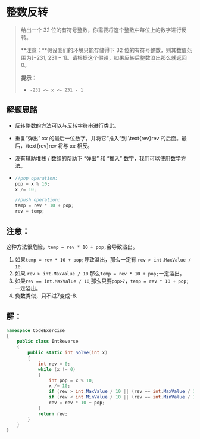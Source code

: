 # 整数反转

> 给出一个 32 位的有符号整数，你需要将这个整数中每位上的数字进行反转。
>
> **注意：**假设我们的环境只能存储得下 32 位的有符号整数，则其数值范围为[−231, 231 − 1]。请根据这个假设，如果反转后整数溢出那么就返回 0。
>
> **提示：**
>
> * `-231 <= x <= 231 - 1`

## 解题思路
- 反转整数的方法可以与反转字符串进行类比。

- 重复“弹出” x*x* 的最后一位数字，并将它“推入”到 \text{rev}rev 的后面。最后，\text{rev}rev 将与 x*x* 相反。

- 没有辅助堆栈 / 数组的帮助下 “弹出” 和 “推入” 数字，我们可以使用数学方法。

- ```c#
  //pop operation:
  pop = x % 10;
  x /= 10;
  
  //push operation:
  temp = rev * 10 + pop;
  rev = temp;
  ```

## 注意：

这种方法很危险，`temp = rev * 10 + pop;`会导致溢出。

1. 如果`temp = rev * 10 + pop;`导致溢出，那么一定有 `rev > int.MaxValue / 10`.
2. 如果 `rev > int.MaxValue / 10`.那么`temp = rev * 10 + pop;`一定溢出。
3. 如果`rev == int.MaxValue / 10`,那么只要`pop>7`，`temp = rev * 10 + pop;`一定溢出。
4. 负数类似，只不过7变成-8.


## 解：

```c#
namespace CodeExercise
{
    public class IntReverse
    {
        public static int Solve(int x)
        {
            int rev = 0;
            while (x != 0)
            {
                int pop = x % 10;
                x /= 10;
                if (rev > int.MaxValue / 10 || (rev == int.MaxValue / 10 && pop > 7)) return 0;
                if (rev < int.MinValue / 10 || (rev == int.MinValue / 10 && pop < -8)) return 0;
                rev = rev * 10 + pop;
            }
            return rev;
        }
    }
}

```

